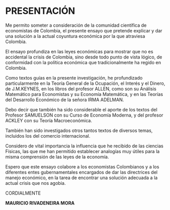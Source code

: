 # PRESENTACIÓN

Me permito someter a consideración de la comunidad científica de economistas de Colombia, el presente ensayo que pretende explicar y dar una solución a la actual coyuntura económica por la que atraviesa Colombia.

El ensayo profundiza en las leyes económicas para mostrar que no es accidental la crisis de Colombia, sino desde todo punto de vista lógico, de conformidad con la política económica que tradicionalmente ha regido en Colombia.

Como textos guías en la presente investigación, he profundizado particularmente en la Teoría General de la Ocupación, el Interés y el Dinero, de J.M.KEYNES, en los libros del profesor ALLEN, como son su Análisis Matemático para Economistas y su Economía Matemática, y en las Teorías del Desarrollo Económico de la señora IRMA ADELMAN.

Debo decir que también ha sido considerable el aporte de los textos del Profesor SAMUELSON con su Curso de Economía Moderna, y del profesor ACKLEY con su Teoría Macroeconómica.

También han sido investigados otros tantos textos de diversos temas, incluidos los del comercio internacional.

Considero de vital importancia la influencia que he recibido de las ciencias Físicas, las que me han permitido establecer analogías muy útiles para la misma comprensión de las leyes de la economía.

Espero que este ensayo colabore a los economistas Colombianos y a los diferentes entes gubernamentales encargados de dar las directrices del manejo económico, en la tarea de encontrar una solución adecuada a la actual crisis que nos agobia.

CORDIALMENTE

**MAURICIO RIVADENEIRA MORA**
